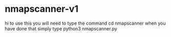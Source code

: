 # nmapscanner-v1
hi to use this you will need to type the command
cd nmapscanner
when you have done that simply type
python3 nmapscanner.py
